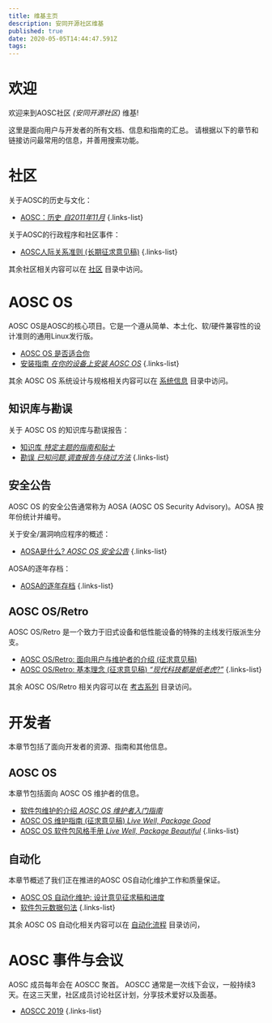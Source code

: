 ```yaml
---
title: 维基主页
description: 安同开源社区维基
published: true
date: 2020-05-05T14:44:47.591Z
tags: 
---
```


# 欢迎
欢迎来到AOSC社区 *(安同开源社区)* 维基!

这里是面向用户与开发者的所有文档、信息和指南的汇总。
请根据以下的章节和链接访问最常用的信息，并善用搜索功能。

# 社区

关于AOSC的历史与文化：

- [AOSC：历史 *自2011年11月*](/community-history)
{.links-list}

关于AOSC的行政程序和社区事件：
- [AOSC人际关系准则 (长期征求意见稿)](/community-guidelines)
{.links-list}

其余社区相关内容可以在 [社区](/t/社区) 目录中访问。

# AOSC OS

AOSC OS是AOSC的核心项目。它是一个遵从简单、本土化、软/硬件兼容性的设计准则的通用Linux发行版。

- [AOSC OS 是否适合你](/sys-is-aosc-os-right-for-me)
- [安装指南 *在你的设备上安装 AOSC OS*](/t/安装指南)
{.links-list}

其余 AOSC OS 系统设计与规格相关内容可以在 [系统信息](/t/系统信息) 目录中访问。

## 知识库与勘误

关于 AOSC OS 的知识库与勘误报告：

- [知识库 *特定主题的指南和贴士*](/t/系统知识库)
- [勘误 *已知问题,调查报告与绕过方法*](/t/系统勘误)
{.links-list}

## 安全公告

AOSC OS 的安全公告通常称为 AOSA (AOSC OS Security Advisory)。AOSA 按年份统计并编号。

关于安全/漏洞响应程序的概述：
- [AOSA是什么? *AOSC OS 安全公告*](/aosa-info)
{.links-list}

AOSA的逐年存档：
- [AOSA的逐年存档](/t/aosa)
{.links-list}

## AOSC OS/Retro

AOSC OS/Retro 是一个致力于旧式设备和低性能设备的特殊的主线发行版派生分支。

- [AOSC OS/Retro: 面向用户与维护者的介绍 (征求意见稿)](/sys-retro-intro)
- [AOSC OS/Retro: 基本理念 (征求意见稿) *“现代科技都是纸老虎?”*](/sys-retro-rationale)
{.links-list}

其余 AOSC OS/Retro 相关内容可以在 [考古系列](/t/考古系列) 目录访问。

# 开发者

本章节包括了面向开发者的资源、指南和其他信息。

## AOSC OS

本章节包括面向 AOSC OS 维护者的信息。
- [软件包维护的介绍 *AOSC OS 维护者入门指南*](/dev-sys-packaging-intro)
- [AOSC OS 维护指南 (征求意见稿) *Live Well, Package Good*](/dev-sys-maintenance-guidelines)
- [AOSC OS 软件包风格手册 *Live Well, Package Beautiful*](/dev-sys-package-styling-manual)
{.links-list}

## 自动化

本章节概述了我们正在推进的AOSC OS自动化维护工作和质量保证。

- [AOSC OS 自动化维护: 设计意见征求稿和进度](/dev-automation-design-rfcs-and-progression)
- [软件包元数据句法](/dev-automation-packaging-metadata-syntax)
{.links-list}

其余 AOSC OS 自动化相关内容可以在 [自动化流程](/t/自动化流程) 目录访问，

# AOSC 事件与会议

AOSC 成员每年会在 AOSCC 聚首。
AOSCC 通常是一次线下会议，一般持续3天。在这三天里，社区成员讨论社区计划，分享技术爱好以及面基。

- [AOSCC 2019](/aoscc-2019)
{.links-list}